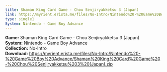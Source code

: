 ```yaml
---
title: Shaman King Card Game - Chou Senjiryakketsu 3 (Japan)
link: https://myrient.erista.me/files/No-Intro/Nintendo%20-%20Game%20Boy%20Advance/Shaman%20King%20Card%20Game%20-%20Chou%20Senjiryakketsu%203%20(Japan).zip
type: single1
System: Nintendo - Game Boy Advance
---
```

<b>Game:</b> Shaman King Card Game - Chou Senjiryakketsu 3 (Japan)<br>
<b>System:</b> Nintendo - Game Boy Advance<br>
<b>Collection:</b> No-Intro<br>
<b>Download:</b> https://myrient.erista.me/files/No-Intro/Nintendo%20-%20Game%20Boy%20Advance/Shaman%20King%20Card%20Game%20-%20Chou%20Senjiryakketsu%203%20(Japan).zip